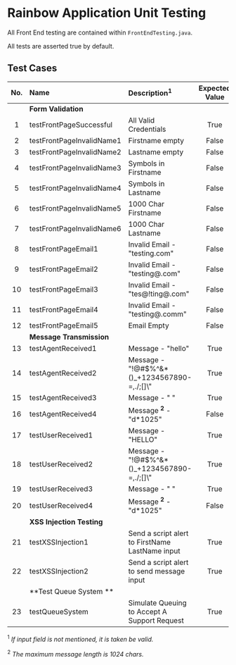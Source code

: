 # Rainbow Application Unit Testing

All Front End testing are contained within `FrontEndTesting.java`.

All tests are asserted true by default.

## Test Cases

| No. | Name                      | Description<sup>1</sup>                         | Expected Value | Actual Value |
| :-: | :------------------------ | :---------------------------------------------- | :------------: | :----------: |
|     | **Form Validation**       |                                                 |                |              |
|  1  | testFrontPageSuccessful   | All Valid Credentials                           |      True      |     True     |
|  2  | testFrontPageInvalidName1 | Firstname empty                                 |     False      |    False     |
|  3  | testFrontPageInvalidName2 | Lastname empty                                  |     False      |    False     |
|  4  | testFrontPageInvalidName3 | Symbols in Firstname                            |     False      |     True     |
|  5  | testFrontPageInvalidName4 | Symbols in Lastname                             |     False      |     True     |
|  6  | testFrontPageInvalidName5 | 1000 Char Firstname                             |     False      |     True     |
|  7  | testFrontPageInvalidName6 | 1000 Char Lastname                              |     False      |     True     |
|  8  | testFrontPageEmail1       | Invalid Email - "testing.com"                   |     False      |    False     |
|  9  | testFrontPageEmail2       | Invalid Email - "testing@.com"                  |     False      |    False     |
| 10  | testFrontPageEmail3       | Invalid Email - "tes@!ting@.com"                |     False      |    False     |
| 11  | testFrontPageEmail4       | Invalid Email - "testing@.comm"                 |     False      |    False     |
| 12  | testFrontPageEmail5       | Email Empty                                     |     False      |    False     |
|     | **Message Transmission**  |                                                 |                |              |
| 13  | testAgentReceived1        | Message - "hello"                               |      True      |     True     |
| 14  | testAgentReceived2        | Message - "!@#\$%^&\*()\_+1234567890-=,./;[]\\" |      True      |     True     |
| 15  | testAgentReceived3        | Message - " "                                   |      True      |     True     |
| 16  | testAgentReceived4        | Message <sup>**2**</sup> - "d\*1025"            |     False      |    False     |
| 17  | testUserReceived1         | Message - "HELLO"                               |      True      |     True     |
| 18  | testUserReceived2         | Message - "!@#\$%^&\*()\_+1234567890-=,./;[]\\" |      True      |     True     |
| 19  | testUserReceived3         | Message - " "                                   |      True      |     True     |
| 20  | testUserReceived4         | Message <sup>**2**</sup> - "d\*1025"            |     False      |    False     |
|     | **XSS Injection Testing** |                                                 |                |              |
| 21  | testXSSInjection1         | Send a script alert to FirstName LastName input |      True      |     True     |
| 22  | testXSSInjection2         | Send a script alert to send message input       |      True      |     True     |
|     | **Test Queue System **    |                                                 |                |              |
| 23  | testQueueSystem           | Simulate Queuing to Accept A Support Request    |      True      |     True     |

<sup>1</sup> _If input field is not mentioned, it is taken be valid._

<sup>2</sup> _The maximum message length is 1024 chars._
